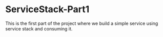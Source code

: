 # ServiceStack-Part1
This is the first part of the project where we build a simple service using service stack and consuming it.
